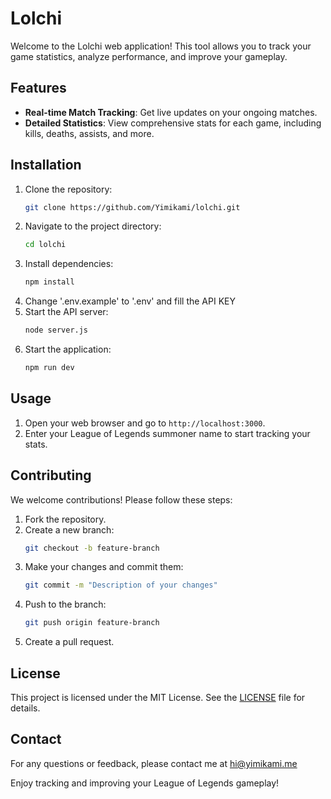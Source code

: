 # Lolchi

Welcome to the Lolchi web application! This tool allows you to track your game statistics, analyze performance, and improve your gameplay.

## Features

- **Real-time Match Tracking**: Get live updates on your ongoing matches.
- **Detailed Statistics**: View comprehensive stats for each game, including kills, deaths, assists, and more.

## Installation

1. Clone the repository:
   ```bash
   git clone https://github.com/Yimikami/lolchi.git
   ```
2. Navigate to the project directory:
   ```bash
   cd lolchi
   ```
3. Install dependencies:
   ```bash
   npm install
   ```
4. Change '.env.example' to '.env' and fill the API KEY
5. Start the API server:
   ```bash
   node server.js
   ```
6. Start the application:
   ```bash
   npm run dev
   ```

## Usage

1. Open your web browser and go to `http://localhost:3000`.
2. Enter your League of Legends summoner name to start tracking your stats.

## Contributing

We welcome contributions! Please follow these steps:

1. Fork the repository.
2. Create a new branch:
   ```bash
   git checkout -b feature-branch
   ```
3. Make your changes and commit them:
   ```bash
   git commit -m "Description of your changes"
   ```
4. Push to the branch:
   ```bash
   git push origin feature-branch
   ```
5. Create a pull request.

## License

This project is licensed under the MIT License. See the [LICENSE](LICENSE) file for details.

## Contact

For any questions or feedback, please contact me at hi@yimikami.me

Enjoy tracking and improving your League of Legends gameplay!
